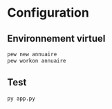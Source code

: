# Configuration

## Environnement virtuel

```bash
pew new annuaire
pew workon annuaire
```

## Test 

```bash
py app.py
```